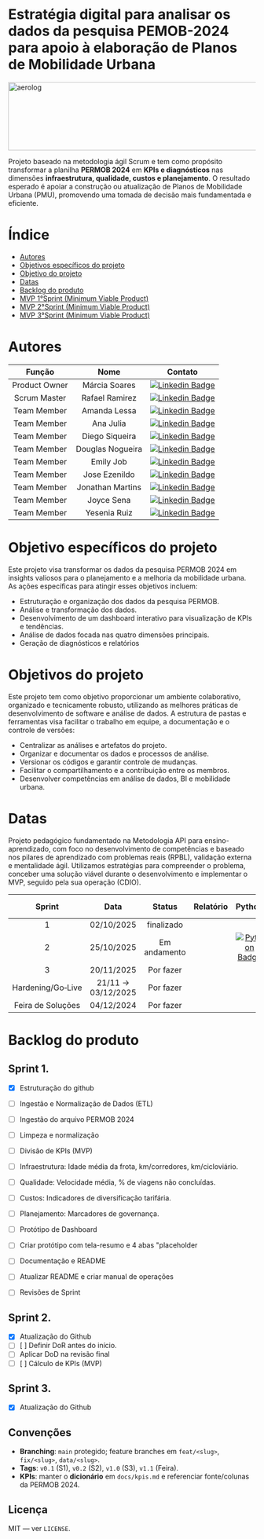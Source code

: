 # Estratégia digital para analisar os dados da pesquisa PEMOB-2024 para apoio à elaboração de Planos de Mobilidade Urbana
 <div>
<img align="center" alt="aerolog" height="139" width="700" src="https://files.passeidireto.com/322070fa-3084-4183-b8d2-43625251dbc9/bg1.png">


Projeto baseado na metodologia ágil Scrum e tem como propósito transformar a planilha **PERMOB 2024** em **KPIs e diagnósticos** nas dimensões **infraestrutura, qualidade, custos e planejamento**. O resultado esperado é apoiar a construção ou atualização de Planos de Mobilidade Urbana (PMU), promovendo uma tomada de decisão mais fundamentada e eficiente.

# Índice
* [Autores](#autores)
* [Objetivos específicos do projeto](#objetivo-específicos-do-projeto)
* [Objetivo do projeto](#objetivos-do-projeto)
* [Datas](#datas)
* [Backlog do produto](#backlog-do-produto)
* [MVP 1°Sprint (Minimum Viable Product)](#mvp-1sprint-minimum-viable-product)
* [MVP 2°Sprint (Minimum Viable Product)](#mvp-2sprint-minimum-viable-product)
* [MVP 3°Sprint (Minimum Viable Product)](#mvp-3sprint-minimum-viable-product)

 # Autores

|    Função       |       Nome           |                                                                                                                                                          Contato                                                                                                                                                          |
|:---------------:|:-------------------:|:------------------------------------------------------------------------------------------------------------------------------------------------------------------------------------------------------------------------------------------------------------------------------------------------------------------------:|
| Product Owner   |    Márcia Soares   | [![Linkedin Badge](https://img.shields.io/badge/Linkedin-blue?style=flat-square&logo=Linkedin&logoColor=white)](https://www.linkedin.com/in/m%C3%A1rcia-soares-de-almeida-22814814a?utm_source=share&utm_campaign=share_via&utm_content=profile&utm_medium=android_app)      |
| Scrum Master    |  Rafael Ramirez      |  [![Linkedin Badge](https://img.shields.io/badge/Linkedin-blue?style=flat-square&logo=Linkedin&logoColor=white)](https://www.linkedin.com/in/rafael-ramirez-286553291?utm_source=share&utm_campaign=share_via&utm_content=profile&utm_medium=android_app)   |
| Team Member     | Amanda Lessa       | [![Linkedin Badge](https://img.shields.io/badge/Linkedin-blue?style=flat-square&logo=Linkedin&logoColor=white)](https://www.linkedin.com/in/amandasantoslessa?utm_source=share&utm_campaign=share_via&utm_content=profile&utm_medium=ios_app)    |
| Team Member     |    Ana Julia    |[![Linkedin Badge](https://img.shields.io/badge/Linkedin-blue?style=flat-square&logo=Linkedin&logoColor=white)](https://www.linkedin.com/in/ana-j%C3%BAlia-gregate-a1399a22a/)     |
| Team Member     |      Diego Siqueira  | [![Linkedin Badge](https://img.shields.io/badge/Linkedin-blue?style=flat-square&logo=Linkedin&logoColor=white)](https://www.linkedin.com/in/diego-siqueira-56680926b?utm_source=share&utm_campaign=share_via&utm_content=profile&utm_medium=android_app)    |
| Team Member     |    Douglas Nogueira      |[![Linkedin Badge](https://img.shields.io/badge/Linkedin-blue?style=flat-square&logo=Linkedin&logoColor=white)](https://www.linkedin.com/in/douglas-nogueira-85b23128a?utm_source=share&utm_campaign=share_via&utm_content=profile&utm_medium=android_app)   |
| Team Member     |      Emily Job    | [![Linkedin Badge](https://img.shields.io/badge/Linkedin-blue?style=flat-square&logo=Linkedin&logoColor=white)](https://www.linkedin.com/in/emily-job-316851292)  |
| Team Member     |   Jose Ezenildo       |[![Linkedin Badge](https://img.shields.io/badge/Linkedin-blue?style=flat-square&logo=Linkedin&logoColor=white)](https://www.google.com/url?sa=t&source=web&cd=&ved=2ahUKEwiWxLT2i_-PAxUOlJUCHV-uFcoQFnoECBwQAQ&url=https%3A%2F%2Fbr.linkedin.com%2Fin%2Fezenildo-campos-81043b266&usg=AOvVaw2gVwmg4ev49shebKBmxjAN&opi=89978449)   |
| Team Member     |   Jonathan Martins    |  [![Linkedin Badge](https://img.shields.io/badge/Linkedin-blue?style=flat-square&logo=Linkedin&logoColor=white)](https://www.linkedin.com/in/jonathan-martins-0b60161bb?utm_source=share&utm_campaign=share_via&utm_content=profile&utm_medium=ios_app) |
| Team Member     |   Joyce Sena    |  [![Linkedin Badge](https://img.shields.io/badge/Linkedin-blue?style=flat-square&logo=Linkedin&logoColor=white)](https://www.linkedin.com/in/joyce-sena-49918b278) |
| Team Member     |    Yesenia Ruiz   |   [![Linkedin Badge](https://img.shields.io/badge/Linkedin-blue?style=flat-square&logo=Linkedin&logoColor=white)](https://www.linkedin.com/in/kassandra-ruiz-100591204/) 

##

# Objetivo específicos do projeto

Este projeto visa transformar os dados da pesquisa PERMOB 2024 em insights valiosos para o planejamento e a melhoria da mobilidade urbana. As ações específicas para atingir esses objetivos incluem:

- Estruturação e organização dos dados da pesquisa PERMOB.
- Análise e transformação dos dados.
- Desenvolvimento de um dashboard interativo para visualização de KPIs e tendências.
- Análise de dados focada nas quatro dimensões principais.
- Geração de diagnósticos e relatórios

# Objetivos do projeto

Este projeto tem como objetivo proporcionar um ambiente colaborativo, organizado e tecnicamente robusto, utilizando as melhores práticas de desenvolvimento de software e análise de dados. A estrutura de pastas e ferramentas visa facilitar o trabalho em equipe, a documentação e o controle de versões:

- Centralizar as análises e artefatos do projeto.
- Organizar e documentar os dados e processos de análise.
- Versionar os códigos e garantir controle de mudanças.
- Facilitar o compartilhamento e a contribuição entre os membros.
- Desenvolver competências em análise de dados, BI e mobilidade urbana.

# Datas

Projeto pedagógico fundamentado na Metodologia API para ensino-aprendizado, com foco no desenvolvimento de competências e baseado nos pilares de aprendizado com problemas reais (RPBL), validação externa e mentalidade ágil. Utilizamos estratégias para compreender o problema, conceber uma solução viável durante o desenvolvimento e implementar o MVP, seguido pela sua operação (CDIO).

| Sprint             |    Data      |   Status      | Relatório                                                                                                 | Python                                                                                                       | Power BI                                                                                                     |
|:------------------:|:------------:|:-------------:|:---------------------------------------------------------------------------------------------------------:|:------------------------------------------------------------------------------------------------------------:|:------------------------------------------------------------------------------------------------------------:|
|  1          | 02/10/2025   | finalizado     |                                                                                                           |                                               |                                                                                                              |
| 2                  | 25/10/2025   | Em andamento     |                 |     [![Python Badge](https://img.shields.io/badge/Python-blue?style=flat-square&logo=Python&logoColor=white)](https://raw.githubusercontent.com/yesk22/PERMOB-PMU/refs/heads/main/src/etl/kpiscustomodal.py)                                            |                                                                                                            |
| 3                  | 20/11/2025   | Por fazer    |                |                                         |         |
| Hardening/Go‑Live       | 21/11 → 03/12/2025  |  Por fazer  |  |   |  |
| Feira de Soluções  | 04/12/2024   | Por fazer      | 

# Backlog do produto

## Sprint 1.
- [x] Estruturação do github 
- [ ] Ingestão e Normalização de Dados (ETL)  
- [ ] Ingestão do arquivo PERMOB 2024 
- [ ] Limpeza e normalização  
- [ ] Divisão de KPIs (MVP) 
- [ ] Infraestrutura: Idade média da frota, km/corredores, km/cicloviário.
- [ ] Qualidade: Velocidade média, % de viagens não concluídas.
- [ ] Custos: Indicadores de diversificação tarifária.
- [ ] Planejamento: Marcadores de governança.
- [ ] Protótipo de Dashboard
- [ ] Criar protótipo com tela-resumo e 4 abas "placeholder
- [ ] Documentação e README
- [ ] Atualizar README e criar manual de operações
- [ ] Revisões de Sprint




## Sprint 2.
- [x] Atualização do Github
- [ ] [ ] Definir DoR antes do início.
- [ ] Aplicar DoD na revisão final
- [ ] [ ] Cálculo de KPIs (MVP)  

## Sprint 3.
- [x] Atualização do Github


## Convenções
- **Branching**: `main` protegido; feature branches em `feat/<slug>`, `fix/<slug>`, `data/<slug>`.
- **Tags**: `v0.1` (S1), `v0.2` (S2), `v1.0` (S3), `v1.1` (Feira).
- **KPIs**: manter o **dicionário** em `docs/kpis.md` e referenciar fonte/colunas da PERMOB 2024.

## Licença
MIT — ver `LICENSE`.
